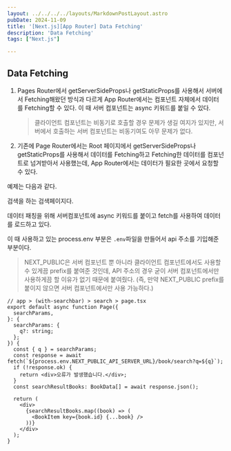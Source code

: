 ```yaml
---
layout: ../../../../layouts/MarkdownPostLayout.astro
pubDate: 2024-11-09
title: '[Next.js][App Router] Data Fetching'
description: 'Data Fetching'
tags: ["Next.js"]

---
```


## Data Fetching

1. Pages Router에서 getServerSideProps나 getStaticProps를 사용해서 서버에서 Fetching해왔던 방식과 다르게 App Router에서는 컴포넌트 자체에서 데이터를 Fetching할 수 있다. 이 때 서버 컴포넌트는 async 키워드를 붙일 수 있다.

	> 클라이언트 컴포넌트는 비동기로 호출할 경우 문제가 생길 여지가 있지만, 서버에서 호출하는 서버 컴포넌트는 비동기여도 아무 문제가 없다.



2. 기존에 Page Router에서는 Root 페이지에서 getServerSideProps나 getStaticProps를 사용해서 데이터를 Fetching하고 Fetching한 데이터를 컴포넌트로 넘겨받아서 사용했는데, App Router에서는 데이터가 필요한 곳에서 요청할 수 있다.



예제는 다음과 같다.

검색을 하는 검색페이지다.

데이터 패칭을 위해 서버컴포넌트에 async 키워드를 붙이고 fetch를 사용하여 데이터를 로드하고 있다.

이 때 사용하고 있는 process.env 부분은 `.env`파일을 만들어서 api 주소를 기입해준 부분이다.

> NEXT_PUBLIC은 서버 컴포넌트 뿐 아니라 클라이언트 컴포넌트에서도 사용할 수 있게끔 prefix를 붙여준 것인데, API 주소의 경우 굳이 서버 컴포넌트에서만 사용하게끔 할 이유가 없기 때문에 붙여줬다.
> (즉, 만약 NEXT_PUBLIC prefix를 붙이지 않으면 서버 컴포넌트에서만 사용 가능하다.)

```tsx
// app > (with-searchbar) > search > page.tsx
export default async function Page({
  searchParams,
}: {
  searchParams: {
    q?: string;
  };
}) {
  const { q } = searchParams;
  const response = await fetch(`${process.env.NEXT_PUBLIC_API_SERVER_URL}/book/search?q=${q}`);
  if (!response.ok) {
    return <div>오류가 발생했습니다.</div>;
  }
  const searchResultBooks: BookData[] = await response.json();

  return (
    <div>
      {searchResultBooks.map((book) => (
        <BookItem key={book.id} {...book} />
      ))}
    </div>
  );
}
```

